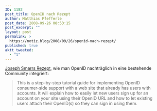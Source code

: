 ```yaml
---
ID: 1182
post_title: OpenID nach Rezept
author: Matthias Pfefferle
post_date: 2008-09-26 08:53:15
post_excerpt: ""
layout: post
permalink: >
  https://notiz.blog/2008/09/26/openid-nach-rezept/
published: true
aktt_tweeted:
  - "1"
---
```

<a href="http://www.plaxo.com/api/openid_recipe">Joseph Smarrs Rezept</a>, wie man OpenID nachträglich in eine bestehende Community integriert:

<blockquote cite="http://www.plaxo.com/api/openid_recipe">This is a step-by-step tutorial guide for implementing OpenID consumer-side support with a web site that already has users with accounts. It will explain how to easily let new users sign up for an account on your site using their OpenID URL and how to let existing users attach their OpenID(s) so they can sign in using them.</blockquote>